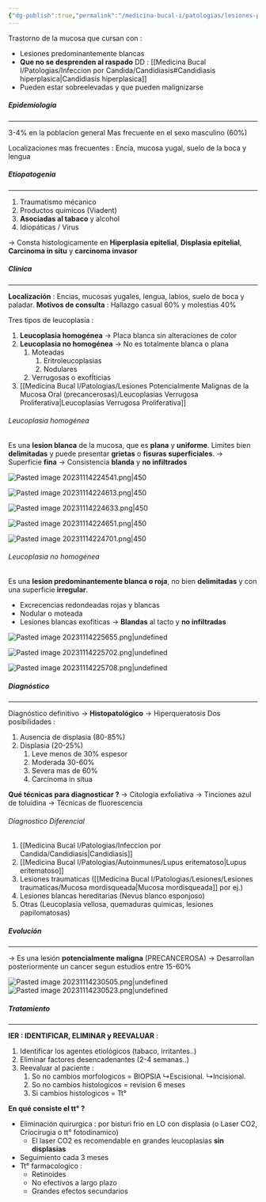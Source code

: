 ```yaml
---
{"dg-publish":true,"permalink":"/medicina-bucal-i/patologias/lesiones-potencialmente-malignas-de-la-mucosa-oral-precancerosas/leucoplasia/","tags":["Precancerosa","LesionesBlancas"]}
---
```


Trastorno de la mucosa que cursan con : 
- Lesiones predominantemente blancas
- **Que no se desprenden al raspado** DD : [[Medicina Bucal I/Patologias/Infeccion por Candida/Candidiasis#Candidiasis hiperplasica\|Candidiasis hiperplasica]]
- Pueden estar sobreelevadas y que pueden malignizarse

##### Epidemiología 
---

3-4% en la poblacíon general
Mas frecuente en el sexo masculino (60%)

Localizaciones mas frecuentes : 
Encía, mucosa yugal, suelo de la boca y lengua

##### Etiopatogenia
---

1. Traumatismo mécanico
2. Productos químicos (Viadent)
3. **Asociadas al tabaco** y alcohol
4. Idiopáticas / Virus

→ Consta histologicamente en **Hiperplasia epitelial**, **Displasia epitelial**, **Carcinoma in situ** y **carcinoma invasor**
##### Clinica
---

**Localización** : Encias, mucosas yugales, lengua, labios, suelo de boca y paladar.
**Motivos de consulta** : Hallazgo casual 60% y molestias 40%

Tres tipos de leucoplasia : 

1. **Leucoplasia homogénea** -> Placa blanca sin alteracíones de color 
2. **Leucoplasia no homogénea** -> No es totalmente blanca o plana 
	1. Moteadas
		 1. Eritroleucoplasias			
		 2.  Nodulares
	2. Verrugosas o exofÍticias
3. [[Medicina Bucal I/Patologias/Lesiones Potencialmente Malignas de la Mucosa Oral (precancerosas)/Leucoplasias Verrugosa Proliferativa\|Leucoplasias Verrugosa Proliferativa]]

###### Leucoplasia homogénea

Es una **lesion blanca** de la mucosa, que es **plana** y **uniforme**. 
Limites bien **delimitadas** y puede presentar **grietas** o **fisuras superficiales**.
→ Superficie **fina**
→ Consistencia **blanda** y **no infiltrados**

![Pasted image 20231114224541.png|450](/img/user/Cirugia%20Bucal%20I/Medias/Pasted%20image%2020231114224541.png)

![Pasted image 20231114224613.png|450](/img/user/Cirugia%20Bucal%20I/Medias/Pasted%20image%2020231114224613.png)

![Pasted image 20231114224633.png|450](/img/user/Cirugia%20Bucal%20I/Medias/Pasted%20image%2020231114224633.png)

![Pasted image 20231114224651.png|450](/img/user/Cirugia%20Bucal%20I/Medias/Pasted%20image%2020231114224651.png)

![Pasted image 20231114224701.png|450](/img/user/Cirugia%20Bucal%20I/Medias/Pasted%20image%2020231114224701.png)

###### Leucoplasia no homogénea

Es una **lesion predominantemente blanca o roja**, no bien **delimitadas** y con una superficie **irregular**.
- Excrecencias redondeadas rojas y blancas
- Nodular o moteada
- Lesiones blancas exofiticas 
→ **Blandas** al tacto y **no infiltradas** 

![Pasted image 20231114225655.png|undefined](/img/user/Cirugia%20Bucal%20I/Medias/Pasted%20image%2020231114225655.png)

![Pasted image 20231114225702.png|undefined](/img/user/Cirugia%20Bucal%20I/Medias/Pasted%20image%2020231114225702.png)

![Pasted image 20231114225708.png|undefined](/img/user/Cirugia%20Bucal%20I/Medias/Pasted%20image%2020231114225708.png)


##### Diagnóstico
----

Diagnóstico definitivo  → **Histopatológico** → Hiperqueratosis 
Dos posibilidades :
1. Ausencia de displasia (80-85%)
2. Displasia (20-25%)
	1. Leve menos de 30% espesor
	2. Moderada 30-60%
	3. Severa mas de 60%
	4. Carcinoma in situa 

**Qué técnicas para diagnosticar ?**
→ Citologia exfoliativa
→ Tinciones azul de toluidina
→ Técnicas de fluorescencia

###### Diagnostico Diferencial

1. [[Medicina Bucal I/Patologias/Infeccion por Candida/Candidiasis\|Candidiasis]]
2. [[Medicina Bucal I/Patologias/Autoinmunes/Lupus eritematoso\|Lupus eritematoso]]
3. Lesiones traumaticas ([[Medicina Bucal I/Patologias/Lesiones/Lesiones traumaticas/Mucosa mordisqueada\|Mucosa mordisqueada]] por ej.)
4. Lesiones blancas hereditarias (Nevus blanco esponjoso)
5. Otras (Leucoplasia vellosa, quemaduras quimicas, lesiones papilomatosas)

##### Evolución
---

→ Es una lesión **potencialmente maligna** (PRECANCEROSA)
→ Desarrollan posteriormente un cancer segun estudios entre 15-60%

![Pasted image 20231114230505.png|undefined](/img/user/Cirugia%20Bucal%20I/Medias/Pasted%20image%2020231114230505.png)
![Pasted image 20231114230523.png|undefined](/img/user/Cirugia%20Bucal%20I/Medias/Pasted%20image%2020231114230523.png)


##### Tratamiento
---

**IER : IDENTIFICAR, ELIMINAR y REEVALUAR** : 
1. Identificar los agentes etiológicos (tabaco, irritantes..)
2. Eliminar factores desencadenantes (2-4 semanas..)
3. Reevaluar al paciente :
	1. So no cambios morfologicos = BIOPSIA ↳Escisional. ↳Incisional.
	2. So no cambios histologicos = revision 6 meses
	3. Si cambios histologicos = Tt°

**En qué consiste el tt° ?**
- Eliminación quirurgica : por bisturi frio en LO con displasia (o Laser CO2, Criocirugia o tt° fotodinamico)
	- El laser CO2 es recomendable en grandes leucoplasias **sin displasias**
- Seguimiento cada 3 meses
- Tt° farmacologico :
	- Retinoides
	- No efectivos a largo plazo
	- Grandes efectos secundarios

